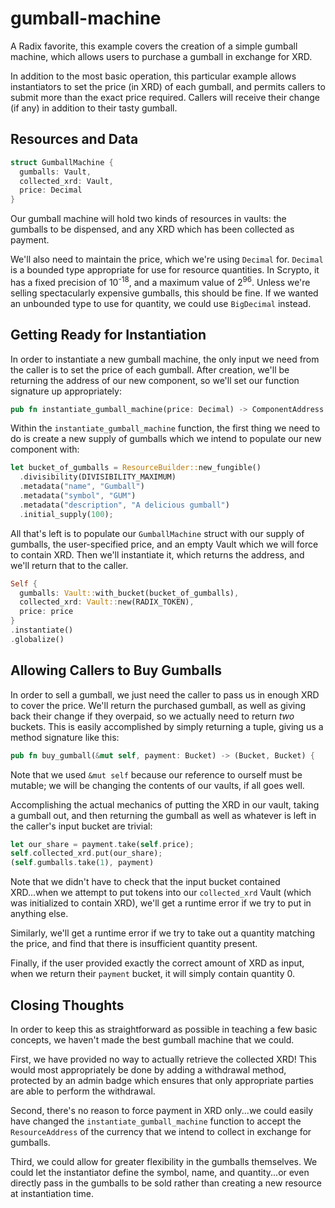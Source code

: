 # gumball-machine
A Radix favorite, this example covers the creation of a simple gumball machine, which allows users to purchase a gumball in exchange for XRD.

In addition to the most basic operation, this particular example allows instantiators to set the price (in XRD) of each gumball, and permits callers to submit more than the exact price required.  Callers will receive their change (if any) in addition to their tasty gumball.

## Resources and Data
```rust
struct GumballMachine {
  gumballs: Vault,
  collected_xrd: Vault,
  price: Decimal
}
```
Our gumball machine will hold two kinds of resources in vaults: the gumballs to be dispensed, and any XRD which has been collected as payment.

We'll also need to maintain the price, which we're using `Decimal` for.  `Decimal` is a bounded type appropriate for use for resource quantities.  In Scrypto, it has a fixed precision of 10<sup>-18</sup>, and a maximum value of 2<sup>96</sup>.  Unless we're selling spectacularly expensive gumballs, this should be fine.  If we wanted an unbounded type to use for quantity, we could use `BigDecimal` instead.

## Getting Ready for Instantiation
In order to instantiate a new gumball machine, the only input we need from the caller is to set the price of each gumball.  After creation, we'll be returning the address of our new component, so we'll set our function signature up appropriately:

```rust
pub fn instantiate_gumball_machine(price: Decimal) -> ComponentAddress {
```

Within the `instantiate_gumball_machine` function, the first thing we need to do is create a new supply of gumballs which we intend to populate our new component with:

```rust
let bucket_of_gumballs = ResourceBuilder::new_fungible()
  .divisibility(DIVISIBILITY_MAXIMUM)
  .metadata("name", "Gumball")
  .metadata("symbol", "GUM")
  .metadata("description", "A delicious gumball")
  .initial_supply(100);
```

All that's left is to populate our `GumballMachine` struct with our supply of gumballs, the user-specified price, and an empty Vault which we will force to contain XRD.  Then we'll instantiate it, which returns the address, and we'll return that to the caller.

```rust
Self {
  gumballs: Vault::with_bucket(bucket_of_gumballs),
  collected_xrd: Vault::new(RADIX_TOKEN),
  price: price
}
.instantiate()
.globalize()
```

## Allowing Callers to Buy Gumballs
In order to sell a gumball, we just need the caller to pass us in enough XRD to cover the price.  We'll return the purchased gumball, as well as giving back their change if they overpaid, so we actually need to return _two_ buckets.  This is easily accomplished by simply returning a tuple, giving us a method signature like this:

```rust
pub fn buy_gumball(&mut self, payment: Bucket) -> (Bucket, Bucket) {
```

Note that we used `&mut self` because our reference to ourself must be mutable; we will be changing the contents of our vaults, if all goes well.

Accomplishing the actual mechanics of putting the XRD in our vault, taking a gumball out, and then returning the gumball as well as whatever is left in the caller's input bucket are trivial:

```rust
let our_share = payment.take(self.price);
self.collected_xrd.put(our_share);
(self.gumballs.take(1), payment)
```

Note that we didn't have to check that the input bucket contained XRD...when we attempt to put tokens into our `collected_xrd` Vault (which was initialized to contain XRD), we'll get a runtime error if we try to put in anything else.

Similarly, we'll get a runtime error if we try to take out a quantity matching the price, and find that there is insufficient quantity present.

Finally, if the user provided exactly the correct amount of XRD as input, when we return their `payment` bucket, it will simply contain quantity 0.

## Closing Thoughts
In order to keep this as straightforward as possible in teaching a few basic concepts, we haven't made the best gumball machine that we could.

First, we have provided no way to actually retrieve the collected XRD!  This would most appropriately be done by adding a withdrawal method, protected by an admin badge which ensures that only appropriate parties are able to perform the withdrawal.

Second, there's no reason to force payment in XRD only...we could easily have changed the `instantiate_gumball_machine` function to accept the `ResourceAddress` of the currency that we intend to collect in exchange for gumballs.

Third, we could allow for greater flexibility in the gumballs themselves.  We could let the instantiator define the symbol, name, and quantity...or even directly pass in the gumballs to be sold rather than creating a new resource at instantiation time.